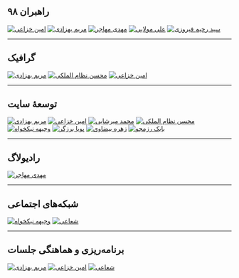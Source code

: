 ## راهبران ۹۸
<a href="/members/khozaei/" target="_blank"><img src="/img/team/khozaei.svg" alt="امین خزاعی"/></a>
<a href="/members/behzadi/" target="_blank"><img src="/img/team/behzadi.svg" alt="مریم بهزادی"/></a>
<a href="#" target="_blank"><img src="/img/team/mohajer.svg" alt="مهدی مهاجر"/></a>
<a href="#" target="_blank"><img src="/img/team/molaei.svg" alt="علی مولایی"/></a>
<a href="#" target="_blank"><img src="/img/team/firouzi.svg" alt="سید رحیم فیروزی"/></a>

---

## گرافیک
<a href="/members/behzadi/" target="_blank"><img src="/img/team/behzadi.svg" alt="مریم بهزادی"/></a>
<a href="#" target="_blank"><img src="/img/team/nezam.svg" alt="محسن نظام الملکی"/></a>
<a href="/members/khozaei/" target="_blank"><img src="/img/team/khozaei.svg" alt="امین خزاعی"/></a>

---

## توسعهٔ سایت
<a href="/members/behzadi/" target="_blank"><img src="/img/team/behzadi.svg" alt="مریم بهزادی"/></a>
<a href="/members/khozaei/" target="_blank"><img src="/img/team/khozaei.svg" alt="امین خزاعی"/></a>
<a href="#" target="_blank"><img src="/img/team/mirshaei.svg" alt="محمد میرشایی"/></a>
<a href="#" target="_blank"><img src="/img/team/nezam.svg" alt="محسن نظام الملکی"/></a>
<a href="#" target="_blank"><img src="/img/team/nikkhah.svg" alt="وجیهه نیکخواه"/></a>
<a href="#" target="_blank"><img src="/img/team/barzegar.svg" alt="پویا برزگر"/></a>
<a href="#" target="_blank"><img src="/img/team/beyzavi.svg" alt="زهره بیضاوی"/></a>
<a href="/members/razmjoo/" target="_blank"><img src="/img/team/razmjoo.svg" alt="بابک رزمجو"/></a>

---

## رادیولاگ
<a href="#" target="_blank"><img src="/img/team/mohajer.svg" alt="مهدی مهاجر"/></a>

---

## شبکه‌های اجتماعی
<a href="#" target="_blank"><img src="/img/team/nikkhah.svg" alt="وجیهه نیکخواه"/></a>
<a href="#" target="_blank"><img src="/img/team/shoaei.svg" alt="شعاعی"/></a>

---

## برنامه‌ریزی و هماهنگی جلسات
<a href="/members/behzadi/" target="_blank"><img src="/img/team/behzadi.svg" alt="مریم بهزادی"/></a>
<a href="/members/khozaei/" target="_blank"><img src="/img/team/khozaei.svg" alt="امین خزاعی"/></a>
<a href="#" target="_blank"><img src="/img/team/shoaei.svg" alt="شعاعی"/></a>

<!-- TODO We need a method to automatically populate these lists -->
